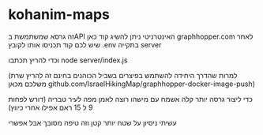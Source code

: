 
# kohanim-maps

זה גרסא שמשתמשת בAPI האינטרניטי ניתן להשיג קוד כאן graphhopper.com
לאחר שיש לכם קוד תכניסו אותו לקובץ .env בתקייה server 

וכדי להריץ תכתבו node server/index.js

(למרות שהדרך היחידה להשתמש בפיצרים בשביל הכוהנים בחינם זה להריץ שרת משלכם מכאן github.com/IsraelHikingMap/graphhopper-docker-image-push)

כדי ליצור גרסה יותר קלה אשמח עם מישהו רוצה לאמן מפה לעיר טבריה (דורש לפחות 9 ל 15 ראם אפילו אחרי כיווץ)

עשיתי ניסיון על שטח יותר קטן וזה טיפה מסובך אבל אפשרי
